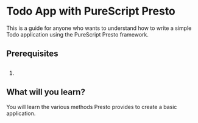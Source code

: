 # Todo App with PureScript Presto

This is a guide for anyone who wants to understand how to write a simple Todo application using the PureScript Presto framework.

## Prerequisites

1. ## 

## What will you learn?

You will learn the various methods Presto provides to create a basic application.

